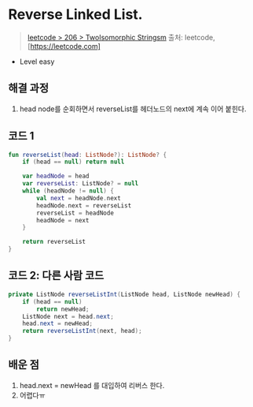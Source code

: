 # Reverse Linked List.

> [leetcode > 206 > TwoIsomorphic Stringsm](https://leetcode.com/problems/reverse-linked-list)
> 출처: leetcode, [https://leetcode.com]

- Level easy

## 해결 과정

1. head node를 순회하면서 reverseList를 헤더노드의 next에 계속 이어 붙힌다.

## 코드 1

```kotlin
fun reverseList(head: ListNode?): ListNode? {
    if (head == null) return null

    var headNode = head
    var reverseList: ListNode? = null
    while (headNode != null) {
        val next = headNode.next
        headNode.next = reverseList
        reverseList = headNode
        headNode = next
    }

    return reverseList
}
```

## 코드 2: 다른 사람 코드

```java
private ListNode reverseListInt(ListNode head, ListNode newHead) {
    if (head == null)
        return newHead;
    ListNode next = head.next;
    head.next = newHead;
    return reverseListInt(next, head);
}
```

## 배운 점
1. head.next = newHead 를 대입하여 리버스 한다.
2. 어렵다ㅠ

